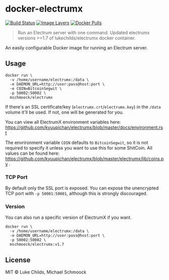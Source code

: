 
# docker-electrumx

[![Build Status](https://travis-ci.org/m-schmoock/docker-electrumx.svg?branch=master)](https://travis-ci.org/m-schmoock/docker-electrumx)
[![Image Layers](https://images.microbadger.com/badges/image/mschmoock/electrumx.svg)](https://microbadger.com/images/mschmoock/electrumx)
[![Docker Pulls](https://img.shields.io/docker/pulls/mschmoock/electrumx.svg)](https://hub.docker.com/r/mschmoock/electrumx/)

> Run an Electrum server with one command.
> Updated electrumx versions >=1.7 of lukechilds/electrumx docker container.


An easily configurable Docker image for running an Electrum server.

## Usage

```
docker run \
  -v /home/username/electrumx:/data \
  -e DAEMON_URL=http://user:pass@host:port \
  -e COIN=BitcoinSegwit \
  -p 50002:50002 \
  mschmoock/electrumx
```

If there's an SSL certificate/key (`electrumx.crt`/`electrumx.key`) in the `/data` volume it'll be used. If not, one will be generated for you.

You can view all ElectrumX environment variables here: https://github.com/kyuupichan/electrumx/blob/master/docs/environment.rst

The envrironment variable `COIN` defaults to `BitcoinSegwit`, so it is not required to specify it unless you want to use this for some ShitCoin. All values can be found here: https://github.com/kyuupichan/electrumx/blob/master/electrumx/lib/coins.py .

### TCP Port

By default only the SSL port is exposed. You can expose the unencrypted TCP port with `-p 50001:50001`, although this is strongly discouraged.

### Version

You can also run a specific version of ElectrumX if you want.

```
docker run \
  -v /home/username/electrumx:/data \
  -e DAEMON_URL=http://user:pass@host:port \
  -p 50002:50002 \
  mschmoock/electrumx:v1.7
```

## License

MIT © Luke Childs, Michael Schmoock
